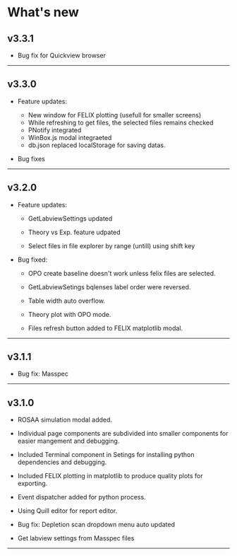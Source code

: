 # What's new

## v3.3.1
- Bug fix for Quickview browser
---
## v3.3.0
- Feature updates:
    - New window for FELIX plotting (usefull for smaller screens)
    - While refreshing to get files, the selected files remains checked
    - PNotify integrated
    - WinBox.js modal integraeted
    - db.json replaced localStorage for saving datas.

- Bug fixes    
---
## v3.2.0

- Feature updates:
    - GetLabviewSettings updated
    - Theory vs Exp. feature udpated

    - Select files in file explorer by range (untill) using shift key


- Bug fixed: 
    - OPO create baseline doesn't work unless felix files are selected.
    - GetLabviewSetings bqlenses label order were reversed.
    - Table width auto overflow.
    - Theory plot with OPO mode.

    - Files refresh button added to FELIX matplotlib modal.    
---

## v3.1.1

- Bug fix: Masspec

---

## v3.1.0

- ROSAA simulation modal added.

- Individual page components are subdivided into smaller components for easier mangement and debugging.
- Included Terminal component in Setings for installing python dependencies and debugging.
- Included FELIX plotting in matplotlib to produce quality plots for exporting.


- Event dispatcher added for python process.

- Using Quill editor for report editor.
- Bug fix: Depletion scan dropdown menu auto updated

- Get labview settings from Masspec files
---